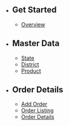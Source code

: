 -   ## Get Started

    -   [Overview](/{{route}}/{{version}}/overview)

-   ## Master Data

    -   [State]({{route}}/{{version}}/master/state)
    -   [District]({{route}}/{{version}}/master/district)
    -   [Product]({{route}}/{{version}}/master/product)

-   ## Order Details

    -   [Add Order]({{route}}/{{version}}/order/add-order)
    -   [Order Listing]({{route}}/{{version}}/order/order-listing)
    -   [Order Details]({{route}}/{{version}}/order/order-details)
